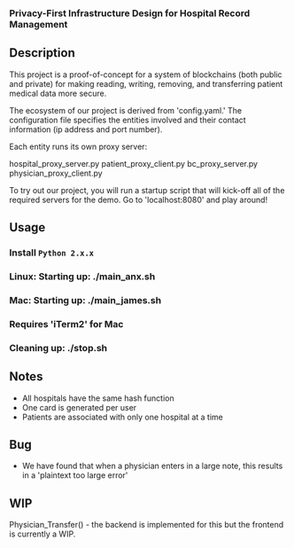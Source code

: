 ### Privacy-First Infrastructure Design for Hospital Record Management

## Description

This project is a proof-of-concept for a system of blockchains (both public and private) for making reading, writing, removing, and transferring patient medical data more secure.

The ecosystem of our project is derived from 'config.yaml.' The configuration file specifies the entities involved and their contact information (ip address and port number). 

Each entity runs its own proxy server:

hospital_proxy_server.py
patient_proxy_client.py
bc_proxy_server.py
physician_proxy_client.py


To try out our project, you will run a startup script that will kick-off all of the required servers for the demo. Go to 'localhost:8080' and play around!

## Usage

### Install `Python 2.x.x`

### Linux: Starting up: ./main_anx.sh

### Mac: Starting up: ./main_james.sh 
### Requires 'iTerm2' for Mac

### Cleaning up: ./stop.sh

## Notes

- All hospitals have the same hash function
- One card is generated per user
- Patients are associated with only one hospital at a time


## Bug

- We have found that when a physician enters in a large note, this results in a 'plaintext too large error'

## WIP

Physician_Transfer() - the backend is implemented for this but the frontend is currently a WIP.
